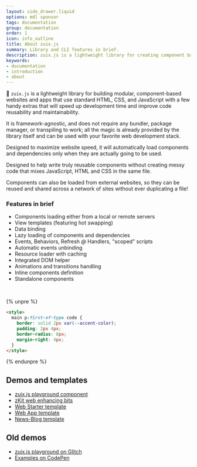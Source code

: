 ```yaml
---
layout: side_drawer.liquid
options: mdl sponsor
tags: documentation
group: documentation
order: 1
icon: info_outline
title: About zuix.js
summary: Library and CLI features in brief.
description: zuix.js is a lightweight library for creating component based websites and applications by using standard HTML, CSS and JavaScript.
keywords:
- documentation
- introduction
- about
---
```


🐝 `zuix.js` is a lightweight library for building modular, component-based websites and apps that
use standard HTML, CSS, and JavaScript with a few handy extras that will speed up development time
and improve code reusability and maintainability.

It is framework-agnostic, and does not require any bundler, package manager, or transpiling to work; all the
magic is already provided by the library itself and can be used with your favorite web development stack.

Designed to maximize website speed, it will automatically load components and dependencies only when they
are actually going to be used.

Designed to help write truly reusable components without creating messy code that mixes JavaScript,
HTML and CSS in the same file.

Components can also be loaded from external websites, so they can be reused and shared across a network
of sites without ever duplicating a file!


### Features in brief

- Components loading either from a local or remote servers
- View templates (featuring hot swapping)
- Data binding
- Lazy loading of components and dependencies
- Events, Behaviors, Refresh *@* Handlers, "scoped" scripts
- Automatic events unbinding
- Resource loader with caching
- Integrated DOM helper
- Animations and transitions handling
- Inline components definition
- Standalone components


<a id="zuix-cli"></a>
&nbsp;


{% unpre %}
```html
<style>
  main p:first-of-type code {
    border: solid 2px var(--accent-color);
    padding: 2px 4px;
    border-radius: 8px;
    margin-right: 4px;
  }
</style>
```
{% endunpre %}


## Demos and templates

- [zuix.js playground component](/playground)
- [zKit web enhancing bits](https://zuixjs.github.io/zkit/)
- [Web Starter template](https://zuixjs.github.io/zuix-web-starter/)
- [Web App template](https://zuixjs.github.io/web-app/)
- [News-Blog template](https://zuixjs.github.io/news-blog/)


## Old demos

- [zuix.js playground on Glitch](https://glitch.com/@genemars)
- [Examples on CodePen](https://codepen.io/genielabs)
